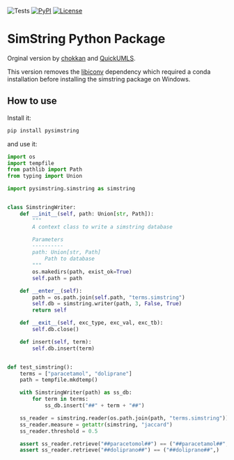 ![Tests](https://img.shields.io/github/actions/workflow/status/percevalw/pysimstring/tests.yml?branch=master&label=tests&style=flat-square)
[![PyPI](https://img.shields.io/pypi/v/pysimstring?color=blue&style=flat-square)](https://pypi.org/project/pysimstring/)
[![License](https://img.shields.io/github/license/percevalw/pysimstring?color=x&style=flat-square)](https://github.com/percevalw/pysimstring/blob/master/LICENSE)

# SimString Python Package

Orginal version by [chokkan](https://github.com/chokkan/simstring) and [QuickUMLS](https://github.com/Georgetown-IR-Lab/simstring).

This version removes the [libiconv](https://www.gnu.org/software/libiconv/) dependency
which required a conda installation before installing the simstring package on Windows.

## How to use

Install it:

```bash
pip install pysimstring
```

and use it:

```python
import os
import tempfile
from pathlib import Path
from typing import Union

import pysimstring.simstring as simstring


class SimstringWriter:
    def __init__(self, path: Union[str, Path]):
        """
        A context class to write a simstring database

        Parameters
        ----------
        path: Union[str, Path]
            Path to database
        """
        os.makedirs(path, exist_ok=True)
        self.path = path

    def __enter__(self):
        path = os.path.join(self.path, "terms.simstring")
        self.db = simstring.writer(path, 3, False, True)
        return self

    def __exit__(self, exc_type, exc_val, exc_tb):
        self.db.close()

    def insert(self, term):
        self.db.insert(term)


def test_simstring():
    terms = ["paracetamol", "doliprane"]
    path = tempfile.mkdtemp()

    with SimstringWriter(path) as ss_db:
        for term in terms:
            ss_db.insert("##" + term + "##")

    ss_reader = simstring.reader(os.path.join(path, "terms.simstring"))
    ss_reader.measure = getattr(simstring, "jaccard")
    ss_reader.threshold = 0.5

    assert ss_reader.retrieve("##paracetomol##") == ("##paracetamol##",)
    assert ss_reader.retrieve("##doliprano##") == ("##doliprane##",)
```
